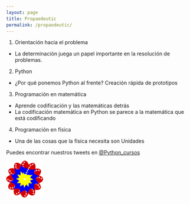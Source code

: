 ```yaml
---
layout: page
title: Propaedeutic
permalink: /propaedeutic/
---
```


1. Orientación hacia el problema
 - La determinación juega un papel importante en la resolución de problemas.
                                                                                    
2. Python
 - ¿Por qué ponemos Python al frente? Creación rápida de prototipos
                                                                                    
3. Programación en matemática
 - Aprende codificación y las matemáticas detrás
 - La codificación matemática en Python se parece a la matemática que está codificando
                                                                                    
4. Programación en física
 - Una de las cosas que la física necesita son Unidades


Puedes encontrar nuestros tweets en [@Python_cursos](https://twitter.com/Python_cursos)


<a href="/assets/pdfs/Curso propedeutico.pdf"
class="image fit"  type="application/pdf" >
<img src="/assets/img/bandera.png" alt=""></a>

